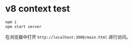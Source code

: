 # v8 context test


``` bash
npm i
npm start server
```

在浏览器中打开 `http://localhost:3000/main.html` 进行访问。